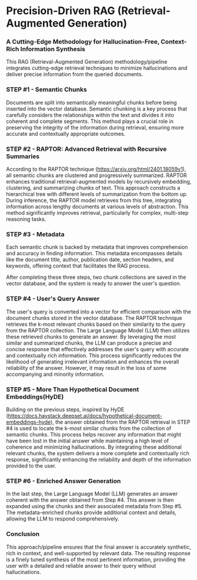 # Precision-Driven RAG (Retrieval-Augmented Generation)
### A Cutting-Edge Methodology for Hallucination-Free, Context-Rich Information Synthesis

This RAG (Retrieval-Augmented Generation) methodology/pipeline integrates cutting-edge retrieval techniques to minimize hallucinations and deliver precise information from the queried documents.

### STEP #1 - Semantic Chunks
Documents are split into semantically meaningful chunks before being inserted into the vector database. Semantic chunking is a key process that carefully considers the relationships within the text and divides it into coherent and complete segments. This method plays a crucial role in preserving the integrity of the information during retrieval, ensuring more accurate and contextually appropriate outcomes.

### STEP #2 - RAPTOR: Advanced Retrieval with Recursive Summaries
According to the RAPTOR technique (https://arxiv.org/html/2401.18059v1), all semantic chunks are clustered and progressively summarized. RAPTOR enhances traditional retrieval-augmented models by recursively embedding, clustering, and summarizing chunks of text. This approach constructs a hierarchical tree with different levels of summarization from the bottom up. During inference, the RAPTOR model retrieves from this tree, integrating information across lengthy documents at various levels of abstraction. This method significantly improves retrieval, particularly for complex, multi-step reasoning tasks. 

### STEP #3 - Metadata 
Each semantic chunk is backed by metadata that improves comprehension and accuracy in finding information. This metadata encompasses details like the document title, author, publication date, section headers, and keywords, offering context that facilitates the RAG process.

After completing these three steps, two chunk collections are saved in the vector database, and the system is ready to answer the user's question.

### STEP #4 -  User's Query Answer
The user's query is converted into a vector for efficient comparison with the document chunks stored in the vector database. The RAPTOR technique retrieves the k-most relevant chunks based on their similarity to the query from the RAPTOR collection. The Large Language Model (LLM) then utilizes these retrieved chunks to generate an answer. By leveraging the most similar and summarized chunks, the LLM can produce a precise and concise response that effectively addresses the user's query with accurate and contextually rich information. This process significantly reduces the likelihood of generating irrelevant information and enhances the overall reliability of the answer. However, it may result in the loss of some accompanying and minority information.

### STEP #5 - More Than Hypothetical Document Embeddings(HyDE)
Building on the previous steps, inspired by HyDE (https://docs.haystack.deepset.ai/docs/hypothetical-document-embeddings-hyde), the answer obtained from the RAPTOR retrieval in STEP #4 is used to locate the k-most similar chunks from the collection of semantic chunks. This process helps recover any information that might have been lost in the initial answer while maintaining a high level of coherence and minimizing hallucinations. By integrating these additional relevant chunks, the system delivers a more complete and contextually rich response, significantly enhancing the reliability and depth of the information provided to the user.

### STEP #6 - Enriched Answer Generation
In the last step, the Large Language Model (LLM) generates an answer coherent with the answer obtained from Step #4. This answer is then expanded using the chunks and their associated metadata from Step #5. The metadata-enriched chunks provide additional context and details, allowing the LLM to respond comprehensively.

### Conclusion
This approach/pipeline ensures that the final answer is accurately synthetic, rich in context, and well-supported by relevant data. The resulting response is a finely tuned synthesis of the most pertinent information, providing the user with a detailed and reliable answer to their query without hallucinations.
